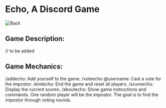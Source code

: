 # Echo, A Discord Game
![Back](https://github.com/user-attachments/assets/d12abeee-1da2-4936-a354-95811b7f788d)
## Game Description:
// to be added
## Game Mechanics:
/addecho: Add yourself to the game.
/voteecho @username: Cast a vote for the impostor.
/endecho: End the game and reset all players.
/scoreecho: Display the current scores.
/aboutecho: Show game instructions and commands.
One random player will be the impostor. The goal is to find the impostor through voting rounds.

